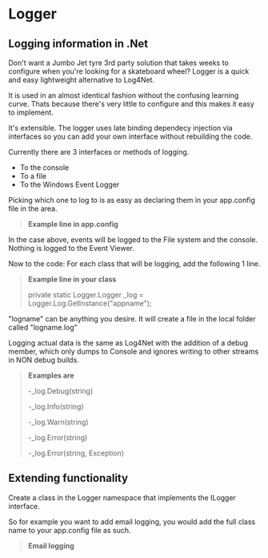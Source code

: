 # Logger
Logging information in .Net
---------------------------

Don't want a Jumbo Jet tyre 3rd party solution that takes weeks to configure when you're looking for a skateboard wheel?
Logger is a quick and easy lightweight alternative to Log4Net.

It is used in an almost identical fashion without the confusing learning curve.
Thats because there's very little to configure and this makes it easy to implement.

It's extensible. The logger uses late binding dependecy injection via interfaces so you can add your own interface without rebuilding the code.

Currently there are 3 interfaces or methods of logging.
- To the console
- To a file
- To the Windows Event Logger

Picking which one to log to is as easy as declaring them in your app.config file in the <appsettings> area.
> **Example line in app.config**
> 
>    <add key="Logger" value="Logger.ConsoleLogger,Logger.FileLogger" />
    
In the case above, events will be logged to the File system and the console. Nothing is logged to the Event Viewer.

Now to the code:
For each class that will be logging, add the following 1 line.

> **Example line in your class**
> 
>   private static Logger.Logger _log = Logger.Log.GetInstance("appname");

"logname" can be anything you desire. It will create a file in the local folder called "logname.log"

Logging actual data is the same as Log4Net with the addition of a debug member, which only dumps to Console and ignores writing to
other streams in NON debug builds.

> **Examples are**
> 
> -_log.Debug(string)
>
> -_log.Info(string)
>
> -_log.Warn(string)
>
> -_log.Error(string)
>
> -_log.Error(string, Exception)

Extending functionality
-----------------------

Create a class in the Logger namespace that implements the ILogger interface.

So for example you want to add email logging, you would add the full class name to your app.config file as such.

> **Email logging**
> 
>    <add key="Logger" value="Logger.ConsoleLogger,Logger.FileLogger,Logger.EmailLogger" />







